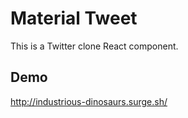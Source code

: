 # Material Tweet

This is a Twitter clone React component.

## Demo

http://industrious-dinosaurs.surge.sh/
